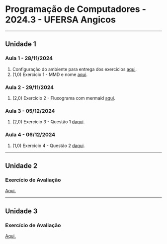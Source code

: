 # Programação de Computadores - 2024.3 - UFERSA Angicos

---

## Unidade 1

### Aula 1 - 28/11/2024

1. Configuração do ambiente para entrega dos exercícios [aqui](u1_aula1.md).
2. (1,0) Exercicio 1 - MMD e nome [aqui](u1_exercicio1.md).

### Aula 2 - 29/11/2024

1. (2,0) Exercicio 2 - Fluxograma com mermaid [aqui](u1_exercicio2.md).

### Aula 3 - 05/12/2024

1. (2,0) Exercicio 3 - Questão 1 [daqui](u1_exercicio3.md).

### Aula 4 - 06/12/2024

1. (1,0) Exercicio 4 - Questão 2 [daqui](u1_exercicio3.md).

---

## Unidade 2

### Exercício de Avaliação

[Aqui.](u2_exercicio1.md)


---

## Unidade 3

### Exercício de Avaliação

[Aqui.](u3_exercicio1.md)
